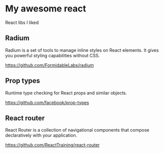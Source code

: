 # My awesome react
React libs I liked


## Radium

Radium is a set of tools to manage inline styles on React elements. It gives you powerful styling capabilities without CSS.

https://github.com/FormidableLabs/radium


## Prop types

Runtime type checking for React props and similar objects.

https://github.com/facebook/prop-types


## React router

React Router is a collection of navigational components that compose declaratively with your application. 

https://github.com/ReactTraining/react-router
